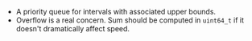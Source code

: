 

* A priority queue for intervals with associated upper bounds.
* Overflow is a real concern. Sum should be computed in `uint64_t` if it doesn't
  dramatically affect speed.


